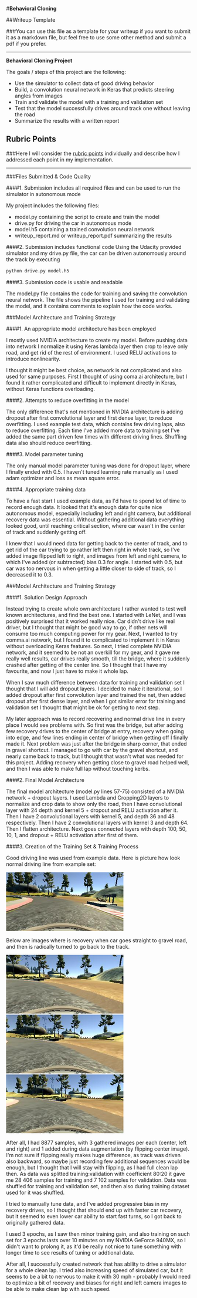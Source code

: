 #**Behavioral Cloning** 

##Writeup Template

###You can use this file as a template for your writeup if you want to submit it as a markdown file, but feel free to use some other method and submit a pdf if you prefer.

---

**Behavioral Cloning Project**

The goals / steps of this project are the following:
* Use the simulator to collect data of good driving behavior
* Build, a convolution neural network in Keras that predicts steering angles from images
* Train and validate the model with a training and validation set
* Test that the model successfully drives around track one without leaving the road
* Summarize the results with a written report


[//]: # (Image References)

[image1]: ./examples/placeholder.png "Model Visualization"
[image2]: ./writeup_photos/center_2016_12_01_13_31_12_937.jpg "Normal image"
[image3]: ./writeup_photos/center_2017_06_01_20_33_36_197.jpg "Recovery Image"
[image4]: ./writeup_photos/center_2017_06_01_20_33_36_766.jpg "Recovery Image"
[image5]: ./writeup_photos/center_2017_06_01_20_33_37_052.jpg "Recovery Image"
[image6]: ./examples/placeholder_small.png "Normal Image"
[image7]: ./examples/placeholder_small.png "Flipped Image"

## Rubric Points
###Here I will consider the [rubric points](https://review.udacity.com/#!/rubrics/432/view) individually and describe how I addressed each point in my implementation.  

---
###Files Submitted & Code Quality

####1. Submission includes all required files and can be used to run the simulator in autonomous mode

My project includes the following files:
* model.py containing the script to create and train the model
* drive.py for driving the car in autonomous mode
* model.h5 containing a trained convolution neural network 
* writeup_report.md or writeup_report.pdf summarizing the results

####2. Submission includes functional code
Using the Udacity provided simulator and my drive.py file, the car can be driven autonomously around the track by executing 
```sh
python drive.py model.h5
```

####3. Submission code is usable and readable

The model.py file contains the code for training and saving the convolution neural network. The file shows the pipeline I used for training and validating the model, and it contains comments to explain how the code works.

###Model Architecture and Training Strategy

####1. An appropriate model architecture has been employed

I mostly used NVIDIA architecture to create my model. Before pushing data into network I normalize it using Keras lambda layer
then crop to leave only road, and get rid of the rest of environment. I used RELU activations to introduce nonlinearity.

I thought it might be best choice, as network is not complicated and also used for same purposes. First
I thought of using coma.ai architecture, but I found it rather complicated and difficult to implement
directly in Keras, without Keras functions overloading. 


####2. Attempts to reduce overfitting in the model

The only difference that's not mentioned in NVIDIA architecture is adding dropout after first
convolutional layer and first dense layer, to reduce overfitting. I used example test data, which contains
few driving laps, also to reduce overfitting. Each time I've added more data to training set I've added
the same part driven few times with different driving lines. Shuffling data also should reduce overfitting.

####3. Model parameter tuning

The only manual model parameter tuning was done for dropout layer, where I finally ended with 0.5.
I haven't tuned learning rate manually as I used adam optimizer and loss as mean square error.

####4. Appropriate training data

To have a fast start I used example data, as I'd have to spend lot of time to record enough data.
It looked that it's enough data for quite nice autonomous model, especially including left and
right camera, but additional recovery data was essential. Without gathering additional data everything
looked good, until reaching critical section, where car wasn't in the center of track and suddenly getting off.

I knew that I would need data for getting back to the center of track, and to get rid of the car trying to go
rather left then right in whole track, so I've added image flipped left to right, and images from left and right
camera, to which I've added (or subtracted) bias 0.3 for angle. I started with 0.5, but car was too nervous in
when getting a little closer to side of track, so I decreased it to 0.3.

###Model Architecture and Training Strategy

####1. Solution Design Approach

Instead trying to create whole own architecture I rather wanted to test well known architectures,
and find the best one. 
I started with LeNet, and I was positively surprised that it worked really nice.
Car didn't drive like real driver, but I thought that might be good way to go, if other nets will consume
too much computing power for my gear. Next, I wanted to try comma.ai network, but I found it to complicated
to implement it in Keras without overloading Keras features. So next, I tried complete NVIDIA network,
and it seemed to be not an overkill for my gear, and it gave me really well results, car drives really
smooth, till the bridge, where it suddenly crashed after getting of the center line.
So I thought that I have my favourite, and now I just have to make it whole lap.

When I saw much difference between data for training and validation set I thought that I will add dropout layers.
I decided to make it iterational, so I added dropout after first convolution layer and trained the net, then
added dropout after first dense layer, and when I got similar error for training and validation set I thought
that might be ok for getting to next step.

My later approach was to record recovering and normal drive line in every place I would see problems with. So first was the
bridge, but after adding few recovery drives to the center of bridge at entry, recovery when going into edge,
and few lines ending in center of bridge when getting off I finally made it. Next problem was just after the
bridge in sharp corner, that ended in gravel shortcut. I managed to go with car by the gravel shortcut, and
nearly came back to track, but I thought that wasn't what was needed for this project. Adding recovery when getting
close to gravel road helped well, and then I was able to make full lap without touching kerbs.


####2. Final Model Architecture

The final model architecture (model.py lines 57-75) consisted of a NVIDIA network + dropout layers.
I used Lambda and Cropping2D layers to normalize and crop data to show only the road, then I have convolutional
layer with 24 depth and kernel 5 + dropout and RELU activation after it. Then I have 2 convolutional layers with
kernel 5, and depth 36 and 48 respectively. Then I have 2 convolutional layers with kernel 3 and depth 64.
Then I flatten architecture. Next goes connected layers with depth 100, 50, 10, 1, and dropout + RELU activation
after first of them.

####3. Creation of the Training Set & Training Process

Good driving line was used from example data. Here is picture how look normal driving line from example set:

![alt text][image2]

Below are images where is recovery when car goes straight to gravel road, and then is radically turned to go back to the track.

![alt text][image3]
![alt text][image4]
![alt text][image5]


After all, I had 8877 samples, with 3 gathered images per each (center, left and right) and 1 added during
data augmentation (by flipping center image). I'm not sure if flipping really makes huge difference, as track
was driven also backward, so maybe just recording few additional sequences would be enough,
 but I thought that I will stay with flipping, as I had full clean lap then. As data was splitted training:validation
 with coefficient 80:20 it gave me 28 406 samples for training and 7 102 samples for validation. Data was shuffled
 for training and validation set, and then also during training dataset used for it was shuffled.
 
 I tried to manually tune data, and I've added progressive bias in my recovery drives, so I thought that should
 end up with faster car recovery, but it seemed to even lower car ability to start fast turns, so I got back to
 originally gathered data.

I used 3 epochs, as I saw then minor training gain, and also training on such set for 3 epochs lasts over 10 minutes
on my NVIDIA GeForce 940MX, so I didn't want to prolong it, as it'd be really not nice to tune something with
longer time to see results of tuning or addtional data.

After all, I successfully created network that has ability to drive a simulator for a whole clean lap. I tried
also increasing speed of simulated car, but it seems to be a bit to nervous to make it with 30 mph - probably I
would need to optimize a bit of recovery and biases for right and left camera images to be able to make clean
lap with such speed.
